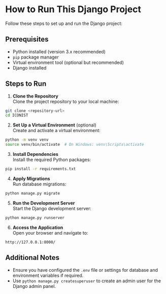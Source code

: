 # How to Run This Django Project

Follow these steps to set up and run the Django project:

## Prerequisites

- Python installed (version 3.x recommended)
- `pip` package manager
- Virtual environment tool (optional but recommended)
- Django installed

## Steps to Run

1. **Clone the Repository**  
   Clone the project repository to your local machine:

```bash
git clone <repository-url>
cd ICONIST
```

2. **Set Up a Virtual Environment** (optional)  
   Create and activate a virtual environment:

```bash
python -m venv venv
source venv/bin/activate  # On Windows: venv\Scripts\activate
```

3. **Install Dependencies**  
   Install the required Python packages:

```bash
pip install -r requirements.txt
```

4. **Apply Migrations**  
   Run database migrations:

```bash
python manage.py migrate
```

5. **Run the Development Server**  
   Start the Django development server:

```bash
python manage.py runserver
```

6. **Access the Application**  
   Open your browser and navigate to:

```
http://127.0.0.1:8000/
```

## Additional Notes

- Ensure you have configured the `.env` file or settings for database and environment variables if required.
- Use `python manage.py createsuperuser` to create an admin user for the Django admin panel.
